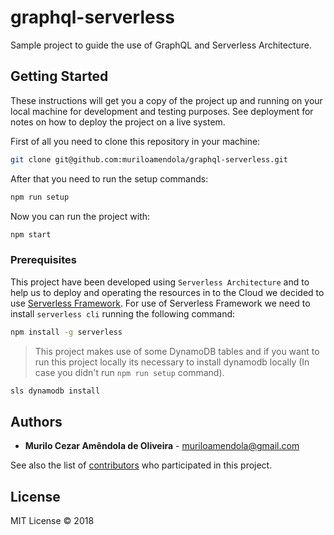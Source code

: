 # graphql-serverless

Sample project to guide the use of GraphQL and Serverless Architecture.

## Getting Started

These instructions will get you a copy of the project up and running on your local machine for development and testing purposes. See deployment for notes on how to deploy the project on a live system.

First of all you need to clone this repository in your machine:

```bash
git clone git@github.com:muriloamendola/graphql-serverless.git
```

After that you need to run the setup commands:

```bash
npm run setup
```

Now you can run the project with:

```bash
npm start
```

### Prerequisites

This project have been developed using `Serverless Architecture` and to help us to deploy and operating the resources in to the Cloud we decided to use [Serverless Framework](https://serverless.com). For use of Serverless Framework we need to install `serverless cli` running the following command:

```bash
npm install -g serverless
```

> This project makes use of some DynamoDB tables and if you want to run this project locally its necessary to install dynamodb locally (In case you didn't run `npm run setup` command).

```bash
sls dynamodb install
```

## Authors

* **Murilo Cezar Amêndola de Oliveira** - [muriloamendola@gmail.com](muriloamendola@gmail.com)

See also the list of [contributors](https://github.com/muriloamendola/graphql-serverless/contributors) who participated in this project.

## License

MIT License © 2018


